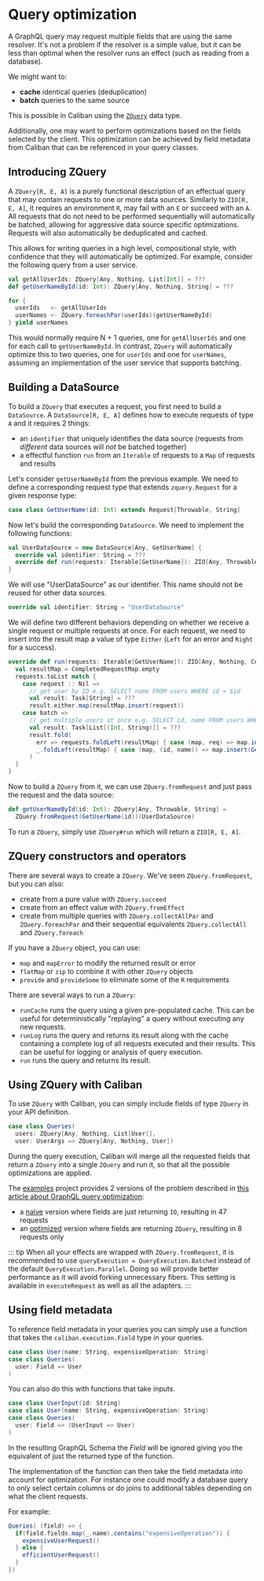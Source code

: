 # Query optimization

A GraphQL query may request multiple fields that are using the same resolver. It's not a problem if the resolver is a simple value, but it can be less than optimal when the resolver runs an effect (such as reading from a database).

We might want to:

- **cache** identical queries (deduplication)
- **batch** queries to the same source

This is possible in Caliban using the [`ZQuery`](https://github.com/zio/zquery) data type.

Additionally, one may want to perform optimizations based on the fields selected by the client. 
This optimization can be achieved by field metadata from Caliban that can be referenced in your query classes.   

## Introducing ZQuery

A `ZQuery[R, E, A]` is a purely functional description of an effectual query that may contain requests to one or more data sources. Similarly to `ZIO[R, E, A]`, it requires an environment `R`, may fail with an `E` or succeed with an `A`. All requests that do not need to be performed sequentially will automatically be batched, allowing for aggressive data source specific optimizations. Requests will also automatically be deduplicated and cached.

This allows for writing queries in a high level, compositional style, with confidence that they will automatically be optimized. For example, consider the following query from a user service.

```scala
val getAllUserIds: ZQuery[Any, Nothing, List[Int]] = ???
def getUserNameById(id: Int): ZQuery[Any, Nothing, String] = ???

for {
  userIds   <- getAllUserIds
  userNames <- ZQuery.foreachPar(userIds)(getUserNameById)
} yield userNames
```

This would normally require N + 1 queries, one for `getAllUserIds` and one for each call to `getUserNameById`. In contrast, `ZQuery` will automatically optimize this to two queries, one for `userIds` and one for `userNames`, assuming an implementation of the user service that supports batching.

## Building a DataSource

To build a `ZQuery` that executes a request, you first need to build a `DataSource`. A `DataSource[R, E, A]` defines how to execute requests of type `A` and it requires 2 things:

- an `identifier` that uniquely identifies the data source (requests from _different_ data sources will _not_ be batched together)
- a effectful function `run` from an `Iterable` of requests to a `Map` of requests and results

Let's consider `getUserNameById` from the previous example. We need to define a corresponding request type that extends `zquery.Request` for a given response type:

```scala
case class GetUserName(id: Int) extends Request[Throwable, String]
```

Now let's build the corresponding `DataSource`. We need to implement the following functions:

```scala
val UserDataSource = new DataSource[Any, GetUserName] {
  override val identifier: String = ???
  override def run(requests: Iterable[GetUserName]): ZIO[Any, Throwable, CompletedRequestMap] = ???
}
```

We will use "UserDataSource" as our identifier. This name should not be reused for other data sources.

```scala
override val identifier: String = "UserDataSource"
```

We will define two different behaviors depending on whether we receive a single request or multiple requests at once.
For each request, we need to insert into the result map a value of type `Either` (`Left` for an error and `Right` for a success).

```scala
override def run(requests: Iterable[GetUserName]): ZIO[Any, Nothing, CompletedRequestMap] = {
  val resultMap = CompletedRequestMap.empty
  requests.toList match {
    case request :: Nil =>
      // get user by ID e.g. SELECT name FROM users WHERE id = $id
      val result: Task[String] = ???
      result.either.map(resultMap.insert(request))
    case batch =>
      // get multiple users at once e.g. SELECT id, name FROM users WHERE id IN ($ids)
      val result: Task[List[(Int, String)]] = ???
      result.fold(
        err => requests.foldLeft(resultMap) { case (map, req) => map.insert(req)(Left(err)) },
        _.foldLeft(resultMap) { case (map, (id, name)) => map.insert(GetUserName(id))(Right(name)) }
      )
  }
}
```

Now to build a `ZQuery` from it, we can use `ZQuery.fromRequest` and just pass the request and the data source:

```scala
def getUserNameById(id: Int): ZQuery[Any, Throwable, String] =
  ZQuery.fromRequest(GetUserName(id))(UserDataSource)
```

To run a `ZQuery`, simply use `ZQuery#run` which will return a `ZIO[R, E, A]`.

## ZQuery constructors and operators

There are several ways to create a `ZQuery`. We've seen `ZQuery.fromRequest`, but you can also:

- create from a pure value with `ZQuery.succeed`
- create from an effect value with `ZQuery.fromEffect`
- create from multiple queries with `ZQuery.collectAllPar` and `ZQuery.foreachPar` and their sequential equivalents `ZQuery.collectAll` and `ZQuery.foreach`

If you have a `ZQuery` object, you can use:

- `map` and `mapError` to modify the returned result or error
- `flatMap` or `zip` to combine it with other `ZQuery` objects
- `provide` and `provideSome` to eliminate some of the `R` requirements

There are several ways to run a `ZQuery`:

- `runCache` runs the query using a given pre-populated cache. This can be useful for deterministically "replaying" a query without executing any new requests.
- `runLog` runs the query and returns its result along with the cache containing a complete log of all requests executed and their results. This can be useful for logging or analysis of query execution.
- `run` runs the query and returns its result.

## Using ZQuery with Caliban

To use `ZQuery` with Caliban, you can simply include fields of type `ZQuery` in your API definition.

```scala
case class Queries(
  users: ZQuery[Any, Nothing, List[User]],
  user: UserArgs => ZQuery[Any, Nothing, User])
```

During the query execution, Caliban will merge all the requested fields that return a `ZQuery` into a single `ZQuery` and run it, so that all the possible optimizations are applied.

The [examples](https://github.com/ghostdogpr/caliban/tree/master/examples) project provides 2 versions of the problem described in [this article about GraphQL query optimization](https://blog.apollographql.com/optimizing-your-graphql-request-waterfalls-7c3f3360b051):

- a [naive](https://github.com/ghostdogpr/caliban/tree/master/examples/src/main/scala/caliban/optimizations/NaiveTest.scala) version where fields are just returning `IO`, resulting in 47 requests
- an [optimized](https://github.com/ghostdogpr/caliban/tree/master/examples/src/main/scala/caliban/optimizations/OptimizedTest.scala) version where fields are returning `ZQuery`, resulting in 8 requests only

::: tip
When all your effects are wrapped with `ZQuery.fromRequest`, it is recommended to use `queryExecution = QueryExecution.Batched` instead of the default `QueryExecution.Parallel`.
Doing so will provide better performance as it will avoid forking unnecessary fibers.
This setting is available in `executeRequest` as well as all the adapters.
:::

## Using field metadata 

To reference field metadata in your queries you can simply use a function that takes the `caliban.execution.Field` type in your queries.

```scala
case class User(name: String, expensiveOperation: String)
case class Queries(
  user: Field => User
)
```

You can also do this with functions that take inputs.

```scala
case class UserInput(id: String)
case class User(name: String, expensiveOperation: String)
case class Queries(
  user: Field => (UserInput => User)
)
```

In the resulting GraphQL Schema the *Field* will be ignored giving you the equivalent of just the returned type of the function.

The implementation of the function can then take the field metadata into account for optimization.
For instance one could modify a database query to only select certain columns or do joins to additional tables depending on what the client requests.

For example:
```scala
Queries( (field) => {
  if(field.fields.map(_.name).contains("expensiveOperation")) {
    expensiveUserRequest()
  } else {
    efficientUserRequest()
  }
})
``` 